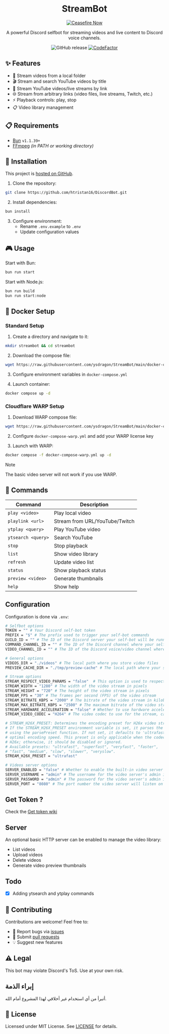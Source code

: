 <div align="center">

# StreamBot

[![Ceasefire Now](https://badge.techforpalestine.org/default)](https://techforpalestine.org/learn-more)

A powerful Discord selfbot for streaming videos and live content to Discord voice channels.

![GitHub release](https://img.shields.io/github/v/release/ysdragon/StreamBot)
[![CodeFactor](https://www.codefactor.io/repository/github/ysdragon/streambot/badge)](https://www.codefactor.io/repository/github/ysdragon/streambot)

</div>

## ✨ Features

- 📁 Stream videos from a local folder
- 🎬 Stream and search YouTube videos by title
- 🔗 Stream YouTube videos/live streams by link
- 🌐 Stream from arbitrary links (video files, live streams, Twitch, etc.)
- ⚡ Playback controls: play, stop
- 📋 Video library management

## 📋 Requirements
- [Bun](https://bun.sh/) `v1.1.39+`
- [FFmpeg](https://www.ffmpeg.org/) _(in PATH or working directory)_

## 🚀 Installation

This project is [hosted on GitHub](https://github.com/ysdragon/StreamBot).

1. Clone the repository:
```bash
git clone https://github.com/htristan16/DiscordBot.git
```

2. Install dependencies:
```bash
bun install
```

3. Configure environment:
   - Rename `.env.example` to `.env`
   - Update configuration values

## 🎮 Usage

Start with Bun:
```bash
bun run start
```

Start with Node.js:
```bash
bun run build
bun run start:node
```

## 🐳 Docker Setup

### Standard Setup
1. Create a directory and navigate to it:
```bash
mkdir streambot && cd streambot
```

2. Download the compose file:
```bash
wget https://raw.githubusercontent.com/ysdragon/StreamBot/main/docker-compose.yml
```

3. Configure environment variables in `docker-compose.yml`

4. Launch container:
```bash
docker compose up -d
```

### Cloudflare WARP Setup
1. Download WARP compose file:
```bash
wget https://raw.githubusercontent.com/ysdragon/StreamBot/main/docker-compose-warp.yml
```

2. Configure `docker-compose-warp.yml` and add your WARP license key

3. Launch with WARP:
```bash
docker compose -f docker-compose-warp.yml up -d
```
> [!NOTE]
> The basic video server will not work if you use WARP.


## 🎯 Commands

| Command | Description |
|---------|-------------|
| `play <video>` | Play local video |
| `playlink <url>` | Stream from URL/YouTube/Twitch |
| `ytplay <query>` | Play YouTube video |
| `ytsearch <query>` | Search YouTube |
| `stop` | Stop playback |
| `list` | Show video library |
| `refresh` | Update video list |
| `status` | Show playback status |
| `preview <video>` | Generate thumbnails |
| `help` | Show help |

## Configuration

Configuration is done via `.env`:

```bash
# Selfbot options
TOKEN = "" # Your Discord self-bot token
PREFIX = "$" # The prefix used to trigger your self-bot commands
GUILD_ID = "" # The ID of the Discord server your self-bot will be running on
COMMAND_CHANNEL_ID = "" # The ID of the Discord channel where your self-bot will respond to commands
VIDEO_CHANNEL_ID = "" # The ID of the Discord voice/video channel where your self-bot will stream videos

# General options
VIDEOS_DIR = "./videos" # The local path where you store video files
PREVIEW_CACHE_DIR = "./tmp/preview-cache" # The local path where your self-bot will cache video preview thumbnails

# Stream options
STREAM_RESPECT_VIDEO_PARAMS = "false"  # This option is used to respect video parameters such as width, height, fps, bitrate, and max bitrate.
STREAM_WIDTH = "1280" # The width of the video stream in pixels
STREAM_HEIGHT = "720" # The height of the video stream in pixels
STREAM_FPS = "30" # The frames per second (FPS) of the video stream
STREAM_BITRATE_KBPS = "2000" # The bitrate of the video stream in kilobits per second (Kbps)
STREAM_MAX_BITRATE_KBPS = "2500" # The maximum bitrate of the video stream in kilobits per second (Kbps)
STREAM_HARDWARE_ACCELERATION = "false" # Whether to use hardware acceleration for video decoding, set to "true" to enable, "false" to disable
STREAM_VIDEO_CODEC = "H264" # The video codec to use for the stream, can be "H264" or "H265" or "VP8"

# STREAM_H26X_PRESET: Determines the encoding preset for H26x video streams. 
# If the STREAM_H26X_PRESET environment variable is set, it parses the value 
# using the parsePreset function. If not set, it defaults to 'ultrafast' for 
# optimal encoding speed. This preset is only applicable when the codec is 
# H26x; otherwise, it should be disabled or ignored.
# Available presets: "ultrafast", "superfast", "veryfast", "faster", 
# "fast", "medium", "slow", "slower", "veryslow".
STREAM_H26X_PRESET = "ultrafast"

# Videos server options
SERVER_ENABLED = "false" # Whether to enable the built-in video server
SERVER_USERNAME = "admin" # The username for the video server's admin interface
SERVER_PASSWORD = "admin" # The password for the video server's admin interface
SERVER_PORT = "8080" # The port number the video server will listen on
```

## Get Token ?
Check the [Get token wiki](https://github.com/ysdragon/StreamBot/wiki/Get-Discord-user-token)

## Server

An optional basic HTTP server can be enabled to manage the video library:

- List videos
- Upload videos
- Delete videos
- Generate video preview thumbnails

## Todo

- [x]  Adding ytsearch and ytplay commands   

## 🤝 Contributing
Contributions are welcome! Feel free to:
- 🐛 Report bugs via [issues](https://github.com/ysdragon/StreamBot/issues/new)
- 🔧 Submit [pull requests](https://github.com/ysdragon/StreamBot/pulls)
- 💡 Suggest new features

## ⚠️ Legal

This bot may violate Discord's ToS. Use at your own risk.

## إبراء الذمة
أتبرأ من أي استخدام غير أخلاقي لهذا المشروع أمام الله.

## 📝 License

Licensed under MIT License. See [LICENSE](https://github.com/ysdragon/StreamBot/blob/main/LICENSE) for details.
